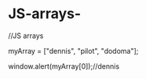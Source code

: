 # JS-arrays-
//JS arrays 

myArray = ["dennis", "pilot", "dodoma"];

window.alert(myArray[0]);//dennis
